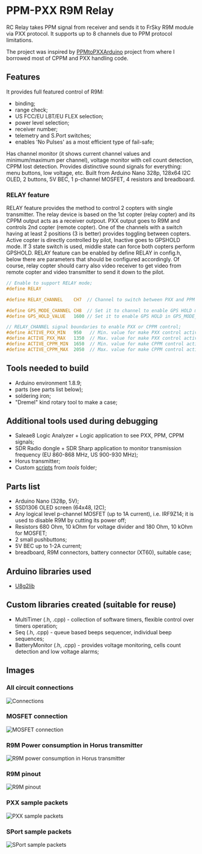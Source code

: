 # PPM-PXX R9M Relay

RC Relay takes PPM signal from receiver and sends it to FrSky R9M module via PXX protocol. It supports up to 8 channels due to PPM protocol limitations.

The project was inspired by [PPMtoPXXArduino](https://github.com/MichaelCWarren/PPMtoPXXArduino) project from where I borrowed most of CPPM and PXX handling code.

## Features

It provides full featured control of R9M:
* binding;
* range check;
* US FCC/EU LBT/EU FLEX selection;
* power level selection;
* receiver number;
* telemetry and S.Port switches;
* enables 'No Pulses' as a most efficient type of fail-safe;

Has channel monitor (it shows current channel values and minimum/maximum per channel), voltage monitor with cell count detection, CPPM lost detection.
Provides distinctive sound signals for everything: menu buttons, low voltage, etc.
Built from Arduino Nano 328p, 128x64 I2C OLED, 2 buttons, 5V BEC, 1 p-channel MOSFET, 4 resistors and breadboard.

### RELAY feature
RELAY feature provides the method to control 2 copters with single transmitter. The relay device is based on the 1st copter (relay copter) and its CPPM output acts as a receiver outpout.
PXX output goes to R9M and controls 2nd copter (remote copter). One of the channels with a switch having at least 2 positions (3 is better) provides toggling between copters.
Active copter is directly controlled by pilot, Inactive goes to GPSHOLD mode. If 3 state switch is used, middle state can force both copters perform GPSHOLD.
RELAY feature can be enabled by define RELAY in config.h, below there are parameters that should be configured accordingly.
Of course, relay copter should carry also video receiver to get video from remote copter and video transmitter to send it down to the pilot.

```C
// Enable to support RELAY mode;
#define RELAY

#define RELAY_CHANNEL    CH7  // Channel to switch between PXX and PPM control; Allowed only channels CH5..CH8;

#define GPS_MODE_CHANNEL CH8  // Set it to channel to enable GPS HOLD mode; Allowed only channels CH5..CH8;
#define GPS_HOLD_VALUE   1600 // Set it to enable GPS HOLD in GPS_MODE_CHANNEL on both relay and mission drone;

// RELAY_CHANNEL signal boundaries to enable PXX or CPPM control;
#define ACTIVE_PXX_MIN   950   // Min. value for make PXX control active;
#define ACTIVE_PXX_MAX   1350  // Max. value for make PXX control active;
#define ACTIVE_CPPM_MIN  1650  // Min. value for make CPPM control active;
#define ACTIVE_CPPM_MAX  2050  // Max. value for make CPPM control active;
```

## Tools needed to build

* Arduino environment 1.8.9;
* parts (see parts list below);
* soldering iron;
* "Dremel" kind rotary tool to make a case;

## Additional tools used during debugging

* Saleae8 Logic Analyzer + Logic application to see PXX, PPM, CPPM signals;
* SDR Radio dongle + SDR Sharp application to monitor transmission frequency (EU 860-868 MHz, US 900-930 MHz);
* Horus transmitter;
* Custom [scripts](tools/readme.md) from *tools* folder;

## Parts list

* Arduino Nano (328p, 5V);
* SSD1306 OLED screen (64x48, I2C);
* Any logical level p-channel MOSFET (up to 1A current), i.e. IRF9Z14; it is used to disable R9M by cutting its power off;
* Resistors 680 Ohm, 10 kOhm for voltage divider and 180 Ohm, 10 kOhm for MOSFET;
* 2 small pushbuttons;
* 5V BEC up to 1-2A current;
* breadboard, R9M connectors, battery connector (XT60), suitable case;

## Arduino libraries used

* [U8g2lib](https://github.com/olikraus/u8g2 "U8g2lib")

## Custom libraries created (suitable for reuse)

* MultiTimer (.h, .cpp) - collection of software timers, flexible control over timers operation;
* Seq (.h, .cpp) - queue based beeps sequencer, individual beep sequences;
* BatteryMonitor (.h, .cpp) - provides voltage monitoring, cells count detection and low voltage alarms;

## Images

### All circuit connections
![Connections](docs/all_connections.PNG)

### MOSFET connection
![MOSFET connection](docs/MOSFET.PNG)

### R9M Power consumption in Horus transmitter
![R9M power consumption in Horus transmitter](docs/R9M_power_consumption.PNG)

### R9M pinout
![R9M pinout](docs/R9M_pinout.PNG)

### PXX sample packets
![PXX sample packets](docs/PXX_capture.PNG)

### SPort sample packets
![SPort sample packets](docs/R9M_SPort_capture.PNG)
